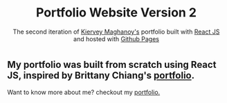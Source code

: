 <h1 align="center">
  Portfolio Website Version 2
</h1>

<p align="center">
  The second iteration of <a href="https://kierveymaghanoy.com" target="_blank">Kiervey Maghanoy's</a> portfolio built with <a href="https://reactjs.org/" target="_blank">React JS</a> and hosted with <a href="https://pages.github.com/" target="_blank">Github Pages</a>
</p>

#
## My portfolio was built from scratch using React JS, inspired by Brittany Chiang's [portfolio](https://brittanychiang.com/).

Want to know more about me? checkout my [portfolio.](https://kierveymaghanoy.com)
